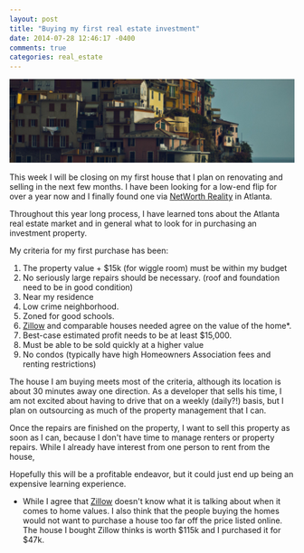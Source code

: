 ```yaml
---
layout: post
title: "Buying my first real estate investment"
date: 2014-07-28 12:46:17 -0400
comments: true
categories: real_estate
---
```

<img src="/images/city-houses.jpg" alt="city houses" title="First Real Estate Investment Property" class="banner-img"  />

This week I will be closing on my first house that I plan on renovating and selling in the next few months.  I have been looking for a low-end flip for over a year now and I finally found one via [NetWorth Reality](http://networthrealtyusa.com/) in Atlanta.

Throughout this year long process, I have learned tons about the Atlanta real estate market and in general what to look for in purchasing an investment property.

My criteria for my first purchase has been:

1. The property value + $15k (for wiggle room) must be within my budget
1. No seriously large repairs should be necessary. (roof and foundation need to be in good condition)
1. Near my residence
1. Low crime neighborhood.
1. Zoned for good schools.
1. [Zillow](http://Zillow.com) and comparable houses needed agree on the value of the home*.
1. Best-case estimated profit needs to be at least $15,000.
1. Must be able to be sold quickly at a higher value
1. No condos (typically have high Homeowners Association fees and renting restrictions)

The house I am buying meets most of the criteria, although its location is about 30 minutes away one direction.  As a developer that sells his time, I am not excited about having to drive that on a weekly (daily?!) basis, but I plan on outsourcing as much of the property management that I can.

Once the repairs are finished on the property, I want to sell this property as soon as I can, because I don't have time to manage renters or property repairs.  While I already have interest from one person to rent from the house,

Hopefully this will be a profitable endeavor, but it could just end up being an expensive learning experience.

* While I agree that [Zillow](http://Zillow.com) doesn't know what it is talking about when it comes to home values.  I also think that the people buying the homes would not want to purchase a house too far off the price listed online.  The house I bought Zillow thinks is worth $115k and I purchased it for $47k.

